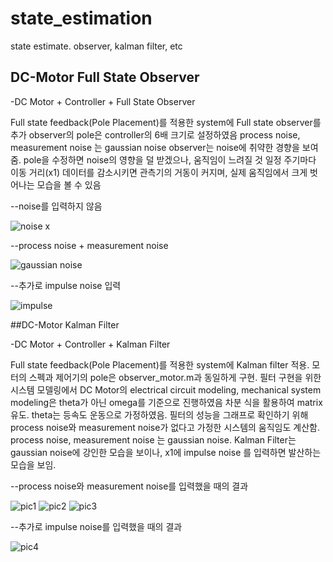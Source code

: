 # state_estimation
state estimate. observer, kalman filter, etc

## DC-Motor Full State Observer

-DC Motor + Controller + Full State Observer

Full state feedback(Pole Placement)를 적용한 system에 Full state observer를 추가
observer의 pole은 controller의 6배 크기로 설정하였음
process noise, measurement noise 는 gaussian noise
observer는 noise에 취약한 경향을 보여줌. pole을 수정하면 noise의 영향을 덜 받겠으나, 움직임이 느려질 것
일정 주기마다 이동 거리(x1) 데이터를 감소시키면 관측기의 거동이 커지며, 실제 움직임에서 크게 벗어나는 모습을 볼 수 있음

--noise를 입력하지 않음

![noise x](https://user-images.githubusercontent.com/54099930/109395502-1d4fd000-7970-11eb-9760-8408f8072539.jpg)

--process noise + measurement noise

![gaussian noise](https://user-images.githubusercontent.com/54099930/109395507-20e35700-7970-11eb-9e79-91d511b4b7fa.jpg)

--추가로 impulse noise 입력

![impulse](https://user-images.githubusercontent.com/54099930/109395510-2476de00-7970-11eb-98bb-7851dff371d3.jpg)


##DC-Motor Kalman Filter

-DC Motor + Controller + Kalman Filter

Full state feedback(Pole Placement)를 적용한 system에 Kalman filter 적용.
모터의 스펙과 제어기의 pole은  observer_motor.m과 동일하게 구현.
필터 구현을 위한 시스템 모델링에서 DC Motor의 electrical circuit modeling, mechanical system modeling은 theta가 아닌 omega를 기준으로 진행하였음 차분 식을 활용하여 matrix 유도. theta는 등속도 운동으로 가정하였음. 필터의 성능을 그래프로 확인하기 위해 process noise와 measurement noise가 없다고 가정한 시스템의 움직임도 계산함.
process noise, measurement noise 는 gaussian noise.
Kalman Filter는 gaussian noise에 강인한 모습을 보이나, x1에 impulse noise 를 입력하면 발산하는 모습을 보임.

--process noise와 measurement noise를 입력했을 때의 결과

![pic1](https://user-images.githubusercontent.com/54099930/109395209-7dde0d80-796e-11eb-9953-f566dbfcbf79.jpg) ![pic2](https://user-images.githubusercontent.com/54099930/109395212-7fa7d100-796e-11eb-9dde-05b79c14357d.jpg)
![pic3](https://user-images.githubusercontent.com/54099930/109395218-859db200-796e-11eb-91a1-10dac20ecc36.jpg)

--추가로 impulse noise를 입력했을 때의 결과

![pic4](https://user-images.githubusercontent.com/54099930/109395223-89313900-796e-11eb-9b7d-ef57ab257662.jpg)

